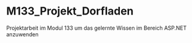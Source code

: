 # M133_Projekt_Dorfladen
Projektarbeit im Modul 133 um das gelernte Wissen im Bereich ASP.NET anzuwenden
